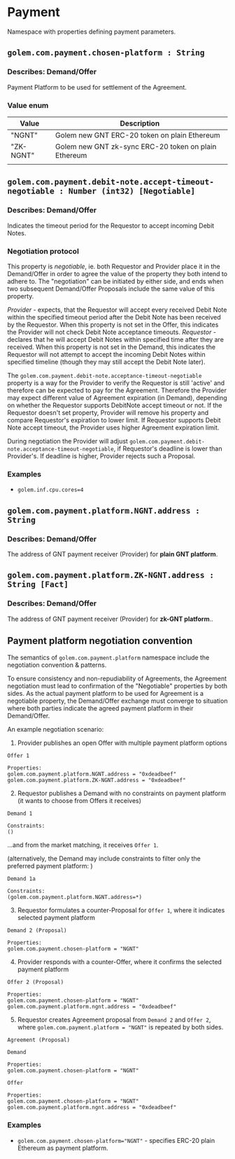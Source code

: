 # Payment
Namespace with properties defining payment parameters. 

## `golem.com.payment.chosen-platform : String`

### Describes: Demand/Offer

Payment Platform to be used for settlement of the Agreement.

### Value enum
| Value     | Description                                          |
| --------- | ---------------------------------------------------- |
| "NGNT"    | Golem new GNT ERC-20 token on plain Ethereum         |
| "ZK-NGNT" | Golem new GNT zk-sync ERC-20 token on plain Ethereum |
|           |                                                      |

## `golem.com.payment.debit-note.accept-timeout-negotiable : Number (int32) [Negotiable]` 

### Describes: Demand/Offer

Indicates the timeout period for the Requestor to accept incoming Debit Notes.

### Negotiation protocol

This property is *negotiable*, ie. both Requestor and Provider place it in the Demand/Offer in order to agree the value of the property they both intend to adhere to. The "negotiation" can be initiated by either side, and ends when two subsequent Demand/Offer Proposals include the same value of this property.

*Provider* - expects, that the Requestor will accept every received Debit Note within the specified timeout period after the Debit Note has been received by the Requestor. When this property is not set in the Offer, this indicates the Provider will not check Debit Note acceptance timeouts.
*Requestor* - declares that he will accept Debit Notes within specified time after they are received. When this property is not set in the Demand, this indicates the Requestor will not attempt to accept the incoming Debit Notes within specified timeline (though they may still accept the Debit Note later).

The `golem.com.payment.debit-note.acceptance-timeout-negotiable` property is a way for the Provider to verify the Requestor is still 'active' and therefore can be expected to pay for the Agreement. Therefore the Provider may expect different value of Agreement expiration (in Demand), depending on whether the Requestor supports DebitNote accept timeout or not. If the Requestor doesn't set property, Provider will remove his property and compare Requestor's expiration to lower limit. If Requestor supports Debit Note accept timeout, the Provider uses higher Agreement expiration limit.

During negotiation the Provider will adjust `golem.com.payment.debit-note.acceptance-timeout-negotiable`, if Requestor's deadline is lower than Provider's. If deadline is higher, Provider rejects such a Proposal.

### **Examples**
* `golem.inf.cpu.cores=4`



## `golem.com.payment.platform.NGNT.address : String`

### Describes: Demand/Offer

The address of GNT payment receiver (Provider) for **plain GNT platform**.

## `golem.com.payment.platform.ZK-NGNT.address : String [Fact]`

### Describes: Demand/Offer

The address of GNT payment receiver (Provider) for **zk-GNT platform**..

## Payment platform negotiation convention

The semantics of `golem.com.payment.platform` namespace include the negotiation convention & patterns. 

To ensure consistency and non-repudiability of Agreements, the Agreement negotiation must lead to confirmation of the "Negotiable" properties by both sides. As the actual payment platform to be used for Agreement is a negotiable property, the Demand/Offer exchange must converge to situation where both parties indicate the agreed payment platform in their Demand/Offer.

An example negotiation scenario:

1. Provider publishes an open Offer with multiple payment platform options 
```
Offer 1

Properties:
golem.com.payment.platform.NGNT.address = "0xdeadbeef"
golem.com.payment.platform.ZK-NGNT.address = "0xdeadbeef"
```

2. Requestor publishes a Demand with no constraints on payment platform (it wants to choose from Offers it receives)

```
Demand 1

Constraints:
()
```
...and from the market matching, it receives `Offer 1`.

(alternatively, the Demand may include constraints to filter only the preferred payment platform: )
```
Demand 1a

Constraints:
(golem.com.payment.platform.NGNT.address=*)
```

3. Requestor formulates a counter-Proposal for `Offer 1`, where it indicates selected payment platform
```
Demand 2 (Proposal)

Properties:
golem.com.payment.chosen-platform = "NGNT"
```

4. Provider responds with a counter-Offer, where it confirms the selected payment platform
```
Offer 2 (Proposal)

Properties:
golem.com.payment.chosen-platform = "NGNT"
golem.com.payment.platform.ngnt.address = "0xdeadbeef"
```

5. Requestor creates Agreement proposal from `Demand 2` and `Offer 2`, where `golem.com.payment.platform = "NGNT"` is repeated by both sides. 
```
Agreement (Proposal)

Demand

Properties:
golem.com.payment.chosen-platform = "NGNT"

Offer

Properties:
golem.com.payment.chosen-platform = "NGNT"
golem.com.payment.platform.ngnt.address = "0xdeadbeef"

```

### **Examples**
* `golem.com.payment.chosen-platform="NGNT"` - specifies ERC-20 plain Ethereum as payment platform.
